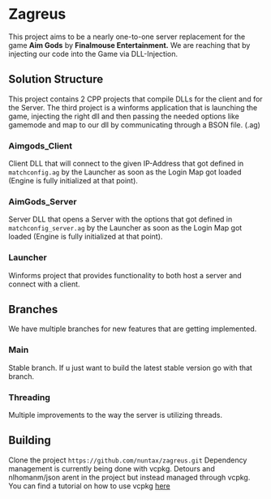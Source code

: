 # Zagreus
This project aims to be a nearly one-to-one server replacement for the game **Aim Gods** by **Finalmouse Entertainment.**
We are reaching that by injecting our code into the Game via DLL-Injection.



## Solution Structure
This project contains 2 CPP projects that compile DLLs for the client and for the Server.
The third project is a winforms application that is launching the game, injecting the right dll and then passing the needed options like gamemode and map to our dll by communicating through a BSON file. (.ag)
### Aimgods_Client
Client DLL that will connect to the given IP-Address that got defined in `matchconfig.ag` by the Launcher as soon as the Login Map got loaded (Engine is fully initialized at that point).
### AimGods_Server
Server DLL that opens a Server with the options that got defined in `matchconfig_server.ag` by the Launcher as soon as the Login Map got loaded (Engine is fully initialized at that point).
### Launcher
Winforms project that provides functionality to both host a server and connect with a client.
## Branches
We have multiple branches for new features that are getting implemented.
### Main
Stable branch. If u just want to build the latest stable version go with that branch.
### Threading
Multiple improvements to the way the server is utilizing threads.
## Building
Clone the project `https://github.com/nuntax/zagreus.git`
Dependency management is currently being done with vcpkg.
Detours and nlhomanm/json arent in the project but instead managed through vcpkg.
You can find a tutorial on how to use vcpkg [here](https://vcpkg.io/en/getting-started)

